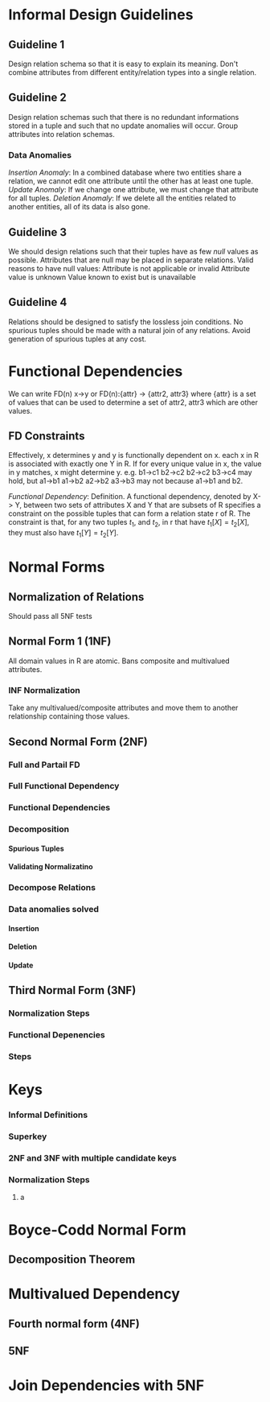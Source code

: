 # Informal Design Guidelines

## Guideline 1

Design relation schema so that it is easy to explain its meaning. Don't combine attributes from different entity/relation types into a single relation. 
## Guideline 2

Design relation schemas such that there is no redundant informations stored in a tuple and such that no update anomalies will occur. Group attributes into relation schemas. 
### Data Anomalies
*Insertion Anomaly*: In a combined database where two entities share a relation, we cannot edit one attribute until the other has at least one tuple. 
*Update Anomaly*: If we change one attribute, we must change that attribute for all tuples. 
*Deletion Anomaly*: If we delete all the entities related to another entities, all of its data is also gone. 
## Guideline 3
We should design relations such that their tuples have as few *null* values as possible. Attributes that are null may be placed in separate relations. 
Valid reasons to have null values:
Attribute is not applicable or invalid
Attribute value is unknown
Value known to exist but is unavailable
## Guideline 4
Relations should be designed to satisfy the lossless join conditions. No spurious tuples should be made with a natural join of any relations. 
Avoid generation of spurious tuples at any cost. 
# Functional Dependencies
We can write FD(n) x->y or FD(n):{attr} -> {attr2, attr3} where {attr} is a set of values that can be used to determine a set of attr2, attr3 which are other values. 
## FD Constraints
Effectively, x determines y and y is functionally dependent on x. each x in R is associated with exactly one Y in R. If for every unique value in x, the value in y matches, x might determine y. e.g. b1->c1 b2->c2 b2->c2 b3->c4 may hold, but a1->b1 a1->b2 a2->b2 a3->b3 may not because a1->b1 and b2. 

*Functional Dependency*: Definition. A functional dependency, denoted by X-> Y, between two sets of attributes X and Y that are subsets of R specifies a constraint on the possible tuples that can form a relation state r of R. The constraint is that, for any two tuples $t_1$, and $t_2$, in r that have $t_1[X]=t_2[X]$, they must also have $t_1[Y]=t_2[Y]$.
# Normal Forms

## Normalization of Relations
Should pass all 5NF tests
## Normal Form 1 (1NF)
All domain values in R are atomic. Bans composite and multivalued attributes. 
### INF Normalization
Take any multivalued/composite attributes and move them to another relationship containing those values. 
## Second Normal Form (2NF)
### Full and Partail FD

### Full Functional Dependency

### Functional Dependencies

### Decomposition

#### Spurious Tuples

#### Validating Normalizatino

### Decompose Relations

### Data anomalies solved

#### Insertion
#### Deletion

#### Update

## Third Normal Form (3NF)

### Normalization Steps

### Functional Depenencies

### Steps

# Keys

### Informal Definitions

### Superkey

### 2NF and 3NF with multiple candidate keys

### Normalization Steps

1. a

# Boyce-Codd Normal Form

## Decomposition Theorem

# Multivalued Dependency

## Fourth normal form (4NF)

## 5NF

# Join Dependencies with 5NF

